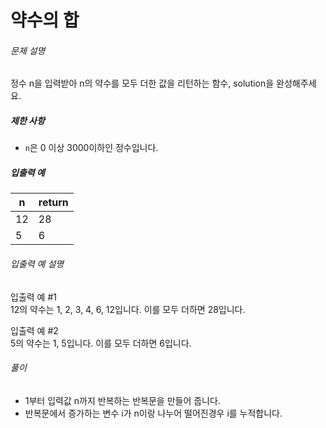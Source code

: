 # 약수의 합
###### 문제 설명

정수 n을 입력받아 n의 약수를 모두 더한 값을 리턴하는 함수, solution을 완성해주세요.

##### 제한 사항

-   `n`은 0 이상 3000이하인 정수입니다.

##### 입출력 예
|n|return|
|--|--|
|12|28|
|5|6|

###### 입출력 예 설명

입출력 예 #1  
12의 약수는 1, 2, 3, 4, 6, 12입니다. 이를 모두 더하면 28입니다.

입출력 예 #2  
5의 약수는 1, 5입니다. 이를 모두 더하면 6입니다.

###### 풀이
- 1부터 입력값 n까지 반복하는 반복문을 만들어 줍니다.
- 반복문에서 증가하는 변수 i가 n이랑 나누어 떨어진경우 i를 누적합니다.